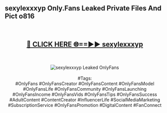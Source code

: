<h2>sexylexxxyp Only.Fans Leaked Private Files And Pict o816</h2>
<br>
<div align="center">
<h2><a href="https://mediafiles.top/sexylexxxyp" rel="nofollow">🔴 CLICK HERE 🌐==►► sexylexxxyp</a></h2>
<br>
<br>
<a href="https://mediafiles.top/sexylexxxyp" rel="nofollow" data-target="animated-image.originalLink"><img src="https://i.ibb.co.com/WyWwxjT/player-gif2.gif" alt="sexylexxxyp Leaked OnlyFans" style="max-width: 100%; display: inline-block;" data-target="animated-image.originalImage"></a>
<br><br>
#Tags:
<br>
#OnlyFans #OnlyFansCreator #OnlyFansContent #OnlyFansModel #OnlyFansLife #OnlyFansCommunity #OnlyFansLaunching #OnlyFansIncome #OnlyFansVids #OnlyFansTips #OnlyFansSuccess #AdultContent #ContentCreator #InfluencerLife #SocialMediaMarketing #SubscriptionService #OnlyFansPromotion #DigitalContent #FanConnect
</div>
<br>
